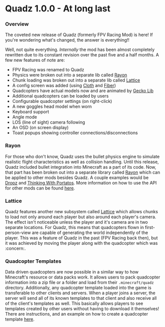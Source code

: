 # Quadz 1.0.0 - At long last

### Overview
The coveted new release of Quadz (formerly FPV Racing Mod) is here! If you're wondering what's changed, the answer is 
everything!!

Well, not quite everything. *Internally* the mod has been almost completely rewritten due to its constant revision over
the past five and a half months. A few new features of note are:
* FPV Racing was renamed to Quadz
* Physics were broken out into a separate lib called [Rayon](https://github.com/LazuriteMC/Rayon)
* Chunk loading was broken out into a separate lib called [Lattice](https://github.com/LazuriteMC/Lattice)
* A config screen was added (using [Cloth](https://www.curseforge.com/minecraft/mc-mods/cloth-config) and [Fiber](https://github.com/FabLabsMC/fiber))
* Quadcopters have actual models now and are animated by [Gecko Lib](https://www.curseforge.com/minecraft/mc-mods/geckolib-fabric)
* Additional quadcopters can be loaded by users
* Configurable quadcopter settings (on right-click)
* A new goggles head model when worn
* Keyboard support
* Angle mode
* LOS (line of sight) camera following
* An OSD (on screen display)
* Toast popups showing controller connections/disconnections

### Rayon
For those who don't know, Quadz uses the bullet physics engine to simulate realistic flight characteristics as well as
collision handling. Until this release, Quadz included bullet integration into Minecraft as a part of its code. Now,
that part has been broken out into a separate library called [Rayon](https://github.com/LazuriteMC/Rayon) which can be
applied to other mods besides Quadz. A couple examples would be [Dropz](https://github.com/LazuriteMC/Dropz) and
[Thinking With Portatos](https://github.com/Fusion-Flux/Thinking-With-Portatos). More information on how to use the API
for other mods can be found [here](https://docs.lazurite.dev/rayon/getting-started).

### Lattice
Quadz features another new subsystem called [Lattice](https://github.com/LazuriteMC/Lattice) which allows chunks to load
not only around each player but also around each player's camera. The effect isn't noticeable unless the player and it's
camera are in two separate locations. For Quadz, this means that quadcopters flown in first-person-view are capable of
generating the world independently of the player. This was a feature of Quadz in the past (FPV Racing back then), but it
was achieved by moving the player along with the quadcopter which was :concern:.

### Quadcopter Templates
Data driven quadcopters are now possible in a similar way to how Minecraft's resource or data packs work. It allows
users to pack quadcopter information into a zip file or a folder and load from their `.minecraft/quadz` directory.
Additionally, any quadcopter template loaded into the game is transferable to other clients and servers. When a player
joins a server, the server will send all of its known templates to that client and also receive all of the client's
templates as well. This basically allows players to see templates created by other users without having to download it
themselves! There are instructions, and an example on how to create a quadcopter template
[here](https://github.com/LazuriteMC/Quadz-Template).